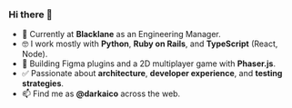 ### Hi there 👋

- 🔭 Currently at **Blacklane** as an Engineering Manager.  
- 🤓 I work mostly with **Python**, **Ruby on Rails**, and **TypeScript** (React, Node).  
- 🧩 Building Figma plugins and a 2D multiplayer game with **Phaser.js**.  
- ✅ Passionate about **architecture**, **developer experience**, and **testing strategies**.  
- 📫 Find me as **@darkaico** across the web.

